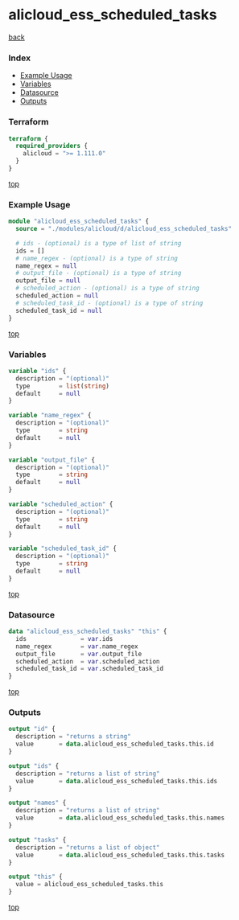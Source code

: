 # alicloud_ess_scheduled_tasks

[back](../alicloud.md)

### Index

- [Example Usage](#example-usage)
- [Variables](#variables)
- [Datasource](#datasource)
- [Outputs](#outputs)

### Terraform

```terraform
terraform {
  required_providers {
    alicloud = ">= 1.111.0"
  }
}
```

[top](#index)

### Example Usage

```terraform
module "alicloud_ess_scheduled_tasks" {
  source = "./modules/alicloud/d/alicloud_ess_scheduled_tasks"

  # ids - (optional) is a type of list of string
  ids = []
  # name_regex - (optional) is a type of string
  name_regex = null
  # output_file - (optional) is a type of string
  output_file = null
  # scheduled_action - (optional) is a type of string
  scheduled_action = null
  # scheduled_task_id - (optional) is a type of string
  scheduled_task_id = null
}
```

[top](#index)

### Variables

```terraform
variable "ids" {
  description = "(optional)"
  type        = list(string)
  default     = null
}

variable "name_regex" {
  description = "(optional)"
  type        = string
  default     = null
}

variable "output_file" {
  description = "(optional)"
  type        = string
  default     = null
}

variable "scheduled_action" {
  description = "(optional)"
  type        = string
  default     = null
}

variable "scheduled_task_id" {
  description = "(optional)"
  type        = string
  default     = null
}
```

[top](#index)

### Datasource

```terraform
data "alicloud_ess_scheduled_tasks" "this" {
  ids               = var.ids
  name_regex        = var.name_regex
  output_file       = var.output_file
  scheduled_action  = var.scheduled_action
  scheduled_task_id = var.scheduled_task_id
}
```

[top](#index)

### Outputs

```terraform
output "id" {
  description = "returns a string"
  value       = data.alicloud_ess_scheduled_tasks.this.id
}

output "ids" {
  description = "returns a list of string"
  value       = data.alicloud_ess_scheduled_tasks.this.ids
}

output "names" {
  description = "returns a list of string"
  value       = data.alicloud_ess_scheduled_tasks.this.names
}

output "tasks" {
  description = "returns a list of object"
  value       = data.alicloud_ess_scheduled_tasks.this.tasks
}

output "this" {
  value = alicloud_ess_scheduled_tasks.this
}
```

[top](#index)